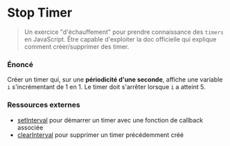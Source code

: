 # Stop Timer

>Un exercice "d'échauffement" pour prendre connaissance des `timers` en JavaScript. Être capable d'exploiter la doc officielle qui explique comment créer/supprimer des timer.

### Énoncé

Créer un timer qui, sur une **périodicité d'une seconde**, affiche une variable `i` s'incrémentant de 1 en 1.
Le timer doit s'arrêter lorsque `i` a atteint 5.

### Ressources externes

- [setInterval](https://developer.mozilla.org/fr/docs/Web/API/WindowTimers/setInterval) pour démarrer un timer avec une fonction de callback associée
- [clearInterval](https://developer.mozilla.org/fr/docs/Web/API/WindowTimers/clearInterval) pour supprimer un timer précédemment créé
